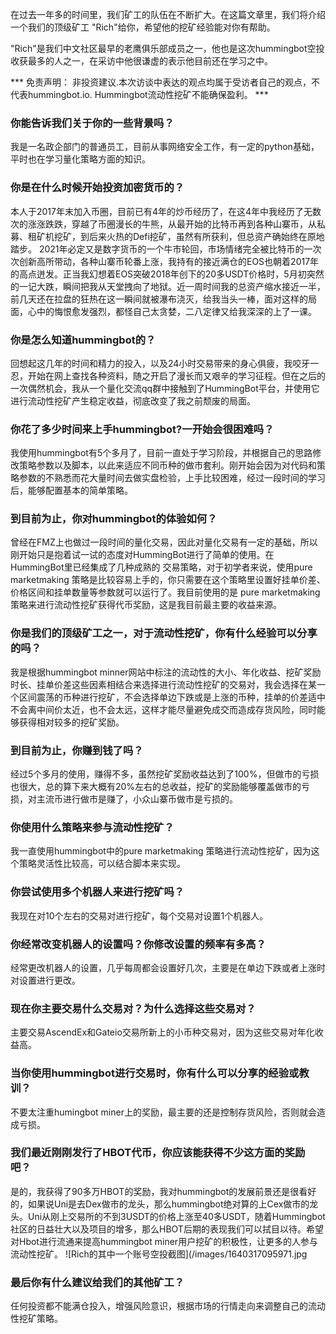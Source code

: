 在过去一年多的时间里，我们矿工的队伍在不断扩大。在这篇文章里，我们将介绍一个我们的顶级矿工 "Rich"给你，希望他的挖矿经验能对你有帮助。

"Rich"是我们中文社区最早的老鹰俱乐部成员之一，他也是这次hummingbot空投收获最多的人之一，在采访中他很谦虚的表示他目前还在学习之中。

*** 免责声明： 非投资建议.本次访谈中表达的观点均属于受访者自己的观点，不代表hummingbot.io. Hummingbot流动性挖矿不能确保盈利。 ***

### 你能告诉我们关于你的一些背景吗？
我是一名政企部门的普通员工，目前从事网络安全工作，有一定的python基础，平时也在学习量化策略方面的知识。

### 你是在什么时候开始投资加密货币的？
本人于2017年末加入币圈，目前已有4年的炒币经历了，在这4年中我经历了无数次的涨涨跌跌，穿越了币圈漫长的牛熊，从最开始的比特币再到各种山寨币，从私募、租矿机挖矿，到后来火热的Defi挖矿，虽然有所获利，但总资产确始终在原地踏步。
2021年必定又是数字货币的一个牛市轮回，市场情绪完全被比特币的一次次创新高所带动，各种山寨币轮番上涨，我持有的接近满仓的EOS也朝着2017年的高点迸发。正当我幻想着EOS突破2018年创下的20多USDT价格时，5月初突然的一记大跌，瞬间把我从天堂拽向了地狱。近一周时间我的总资产缩水接近一半，前几天还在拉盘的狂热在这一瞬间就被瀑布浇灭，给我当头一棒，面对这样的局面，心中的悔恨愈发强烈，都怪自己太贪婪，二八定律又给我深深的上了一课。

### 你是怎么知道hummingbot的？
回想起这几年的时间和精力的投入，以及24小时交易带来的身心俱疲，我咬牙一忍，开始在网上查找各种资料，随之开启了漫长而又艰辛的学习征程。但在之后的一次偶然机会，我从一个量化交流qq群中接触到了HummingBot平台，并使用它进行流动性挖矿产生稳定收益，彻底改变了我之前颓废的局面。
### 你花了多少时间来上手hummingbot?一开始会很困难吗？
我使用hummingbot有5个多月了，目前一直处于学习阶段，并根据自己的思路修改策略参数以及脚本，以此来适应不同币种的做市套利。刚开始会因为对代码和策略参数的不熟悉而花大量时间去做实盘检验，上手比较困难，经过一段时间的学习后，能够配置基本的简单策略。
### 到目前为止，你对hummingbot的体验如何？
曾经在FMZ上也做过一段时间的量化交易，因此对量化交易有一定的基础，所以刚开始只是抱着试一试的态度对HummingBot进行了简单的使用。在HummingBot里已经集成了几种成熟的 交易策略，对于初学者来说，使用pure marketmaking 策略是比较容易上手的，你只需要在这个策略里设置好挂单价差、价格区间和挂单数量等参数就可以运行了。我目前使用的是 pure marketmaking策略来进行流动性挖矿获得代币奖励，这是我目前最主要的收益来源。

### 你是我们的顶级矿工之一，对于流动性挖矿，你有什么经验可以分享的吗？
我是根据hummingbot minner网站中标注的流动性的大小、年化收益、挖矿奖励时长、挂单价差这些因素相结合来选择进行流动性挖矿的交易对，我会选择在某一个区间震荡的币种进行挖矿，不会选择单边下跌或是上涨的币种，挂单的价差适中不会离中间价太近，也不会太远，这样才能尽量避免成交而造成存货风险，同时能够获得相对较多的挖矿奖励。
### 到目前为止，你赚到钱了吗？
经过5个多月的使用，赚得不多，虽然挖矿奖励收益达到了100%，但做市的亏损也很大，总的算下来大概有20%左右的总收益，挖矿的奖励能够覆盖做市的亏损，对主流币进行做市是赚了，小众山寨币做市是亏损的。
### 你使用什么策略来参与流动性挖矿？
我一直使用hummingbot中的pure marketmaking 策略进行流动性挖矿，因为这个策略灵活性比较高，可以结合脚本来实现。
### 你尝试使用多个机器人来进行挖矿吗？
我现在对10个左右的交易对进行挖矿，每个交易对设置1个机器人。
### 你经常改变机器人的设置吗？你修改设置的频率有多高？
经常更改机器人的设置，几乎每周都会设置好几次，主要是在单边下跌或者上涨时对设置进行更改。
### 现在你主要交易什么交易对？为什么选择这些交易对？
主要交易AscendEx和Gateio交易所新上的小币种交易对，因为这些交易对年化收益高。
### 当你使用hummingbot进行交易时，你有什么可以分享的经验或教训？
不要太注重humingbot miner上的奖励，最主要的还是控制存货风险，否则就会造成亏损。
### 我们最近刚刚发行了HBOT代币，你应该能获得不少这方面的奖励吧？
是的，我获得了90多万HBOT的奖励，我对hummingbot的发展前景还是很看好的，如果说Uni是去Dex做市的龙头，那么hummingbot绝对算的上Cex做市的龙头。Uni从刚上交易所的不到3USDT的价格上涨至40多USDT，随着Hummingbot社区的日益壮大以及项目的增多，那么HBOT后期的表现我们可以拭目以待。希望对Hbot进行流通来提高hummingbot miner用户挖矿的积极性，让更多的人参与流动性挖矿。
![Rich的其中一个账号空投截图](/images/1640317095971.jpg
### 最后你有什么建议给我们的其他矿工？
任何投资都不能满仓投入，增强风险意识，根据市场的行情走向来调整自己的流动性挖矿策略。
